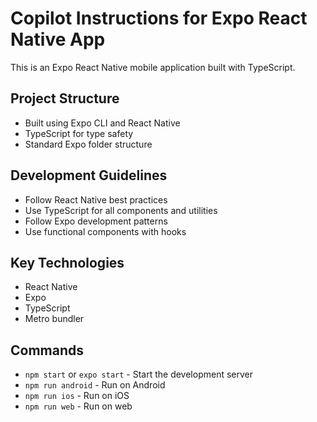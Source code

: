 # Copilot Instructions for Expo React Native App

This is an Expo React Native mobile application built with TypeScript.

## Project Structure
- Built using Expo CLI and React Native
- TypeScript for type safety
- Standard Expo folder structure

## Development Guidelines
- Follow React Native best practices
- Use TypeScript for all components and utilities
- Follow Expo development patterns
- Use functional components with hooks

## Key Technologies
- React Native
- Expo
- TypeScript
- Metro bundler

## Commands
- `npm start` or `expo start` - Start the development server
- `npm run android` - Run on Android
- `npm run ios` - Run on iOS
- `npm run web` - Run on web